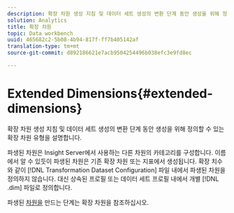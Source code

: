 ```yaml
---
description: 확장 차원 생성 지침 및 데이터 세트 생성의 변환 단계 동안 생성을 위해 정의할 수 있는 확장 차원 유형을 설명합니다.
solution: Analytics
title: 확장 차원
topic: Data workbench
uuid: 465682c2-5b08-4b94-817f-ff7b405142af
translation-type: tm+mt
source-git-commit: d892186621e7acb9504254496b038efc3e9fd8ec

---
```



# Extended Dimensions{#extended-dimensions}

확장 차원 생성 지침 및 데이터 세트 생성의 변환 단계 동안 생성을 위해 정의할 수 있는 확장 차원 유형을 설명합니다.

파생된 차원은 Insight Server에서 사용하는 다른 차원의 카테고리를 구성합니다. 이름에서 알 수 있듯이 파생된 차원은 기존 확장 차원 또는 지표에서 생성됩니다. 확장 치수와 같이 [!DNL Transformation Dataset Configuration] 파일 내에서 파생된 차원을 정의하지 않습니다. 대신 상속된 프로필 또는 데이터 세트 프로필 내에서 개별 [!DNL .dim] 파일로 정의합니다.

파생된 [차원을](https://docs.adobe.com/content/help/en/data-workbench/using/client/admin-ui/profile-mgr/c-dvrd-dim.html) 만드는 단계는 확장 차원을 참조하십시오.
